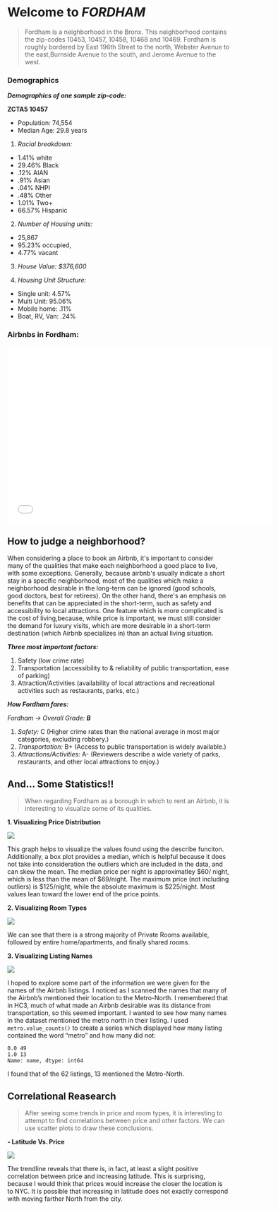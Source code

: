# Welcome to _FORDHAM_

> Fordham is a neighborhood in the Bronx. This neighborhood contains the zip-codes 10453, 10457, 10458, 10468 and 10469. Fordham is roughly bordered by East 196th Street to the north, Webster Avenue to the east,Burnside Avenue to the south, and Jerome Avenue to the west.

### Demographics 

 _**Demographics of one sample zip-code:**_

**ZCTA5 10457**

- Population: 74,554
- Median Age: 29.8 years

1. _Racial breakdown:_                
- 1.41% white
- 29.46% Black
- .12% AIAN
- .91% Asian
- .04% NHPI
- .48% Other
- 1.01% Two+
- 66.57% Hispanic

2. _Number of Housing units:_
- 25,867
- 95.23% occupied,
- 4.77% vacant

3. _House Value: $376,600_

4. _Housing Unit Structure:_
- Single unit: 4.57%
- Multi Unit: 95.06%
- Mobile home: .11%
- Boat, RV, Van: .24% 


### Airbnbs in Fordham: 

<iframe src="nycMap.html" width="600" height="400" frameborder="0" frameborder="0" marginwidth="0" marginheight="0" allowfullscreen></iframe>


## How to judge a neighborhood?


When considering a place to book an Airbnb, it's important to consider many of the qualities that make each neighborhood a good place to live, with some exceptions. Generally, because airbnb's usually indicate a short stay in a specific neighborhood, most of the qualities which make a neighborhood desirable in the long-term can be ignored (good schools, good doctors, best for retirees). On the other hand, there's an emphasis on benefits that can be appreciated in the short-term, such as safety and accessibility to local attractions. One feature which is more complicated is the cost of living,because, while price is important, we must still consider the demand for luxury visits, which are more desirable in a short-term destination (which Airbnb specializes in) than an actual living 
situation.

_**Three most important factors:**_

1. Safety (low crime rate)
2. Transportation (accessibility to & reliability of public transportation, ease of parking)
3. Attraction/Activities (availability of local attractions and recreational activities such as
restaurants, parks, etc.)

_**How Fordham fares:**_

_Fordham → Overall Grade: **B**_

1. _Safety:_ C (Higher crime rates than the national average in most major categories,
excluding robbery.)
2. _Transportation:_ B+ (Access to public transportation is widely available.)
3. _Attractions/Activities:_ A- (Reviewers describe a wide variety of parks, restaurants,
and other local attractions to enjoy.)

## And... Some Statistics!!

> When regarding Fordham as a borough in which to rent an Airbnb, it is interesting to visualize some of its qualities.

**1. Visualizing Price Distribution**

<img src="price%20in%20fordham%20real.png">

This graph helps to visualize the values found using the describe funciton. Additionally, a box plot provides a median, which is helpful because it does not take into consideration the outliers which are included in the data, and can skew the mean. The median price per night is approximatley $60/ night, which is less than the mean of $69/night. The maximum price (not including outliers) is $125/night, while the absolute maximum is $225/night. Most values 
lean toward the lower end of the price points. 

**2. Visualizing Room Types**

<img src="room%20in%20fordham%20real.png">

We can see that there is a strong majority of Private Rooms available, followed by entire home/apartments, and finally shared rooms.

**3. Visualizing Listing Names**

<img src="names%20in%20ford%20real.png">

I hoped to explore some part of the information we were given for the names of the Airbnb listings. I noticed as I scanned the names that many of the Airbnb’s 
mentioned their location to the Metro-North. I remembered that in HC3, much of what made an Airbnb desirable was its distance from transportation, so this seemed important. I wanted to see how many names in the dataset mentioned the metro north in their listing. I used `metro.value_counts()` to create a series
which displayed how many listing contained the word “metro” and how many did not:

```
0.0 49
1.0 13
Name: name, dtype: int64
```

I found that of the 62 listings, 13 mentioned the Metro-North. 

## Correlational Reasearch

> After seeing some trends in price and room types, it is interesting to attempt to find  correlations between price and other factors. We can use scatter plots to draw these conclusions.

**- Latitude Vs. Price**

<img src="lat%20and%20line%20in%20ford%20real.png">

The trendline reveals that there is, in fact, at least a slight positive correlation between price and increasing latitude. This is surprising, because I would think that prices would increase the closer the location is to NYC. It is possible that increasing in latitude does not exactly correspond with moving farther North from the city.




